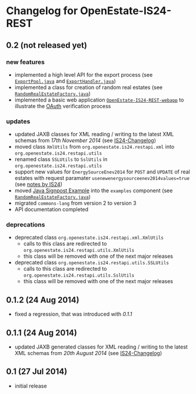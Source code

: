 Changelog for OpenEstate-IS24-REST
==================================


0.2 (not released yet)
----------------------

### new features

-   implemented a high level API for the export process
    (see [`ExportPool.java`](OpenEstate-IS24-REST/src/main/java/org/openestate/is24/restapi/utils/ExportPool.java)
    and [`ExportHandler.java`](OpenEstate-IS24-REST/src/main/java/org/openestate/is24/restapi/utils/ExportHandler.java))
-   implemented a class for creation of random real estates
    (see [`RandomRealEstateFactory.java`](OpenEstate-IS24-REST/src/main/java/org/openestate/is24/restapi/utils/RandomRealEstateFactory.java))
-   implemented a basic web application [`OpenEstate-IS24-REST-webapp`](OpenEstate-IS24-REST-webapp)
    to illustrate the [OAuth](http://api.immobilienscout24.de/useful/authentication.html)
    verification process

### updates

-   updated JAXB classes for XML reading / writing to the latest XML schemas
    from *17th November 2014*
    (see [IS24-Changelog](http://api.immobilienscout24.de/useful/changelog.html))
-   moved class `XmlUtils` from `org.openestate.is24.restapi.xml` into `org.openestate.is24.restapi.utils`
-   renamed class `SSLUtils` to `SslUtils` in `org.openestate.is24.restapi.utils`
-   support new values for `EnergySourceEnev2014` for `POST` and `UPDATE` of real
    estates with request paramater `usenewenergysourceenev2014values=true`
    (see [notes by IS24](http://api.immobilienscout24.de/useful/energy-certificate-2014.html))
-   moved [Java Signpost Example](http://api.immobilienscout24.de/useful/tutorials-sdks-plugins/tutorial-java-signpost.html)
    into the `examples` component
    (see [`RandomRealEstateFactory.java`](OpenEstate-IS24-REST-examples/src/main/java/org/openestate/is24/restapi/examples/IS24OauthExample.java))
-   migrated `commons-lang` from version 2 to version 3
-   API documentation completed

### deprecations

-   deprecated class `org.openestate.is24.restapi.xml.XmlUtils`
    -   calls to this class are redirected to `org.openestate.is24.restapi.utils.XmlUtils`
    -   this class will be removed with one of the next major releases
-   deprecated class `org.openestate.is24.restapi.utils.SSLUtils`
    -   calls to this class are redirected to `org.openestate.is24.restapi.utils.SslUtils`
    -   this class will be removed with one of the next major releases


0.1.2 (24 Aug 2014)
-------------------

-   fixed a regression, that was introduced with *0.1.1*


0.1.1 (24 Aug 2014)
-------------------

-   updated JAXB generated classes for XML reading / writing to the latest XML schemas from *20th August 2014*
    (see [IS24-Changelog](http://api.immobilienscout24.de/useful/changelog.html))


0.1 (27 Jul 2014)
-----------------

-   initial release
